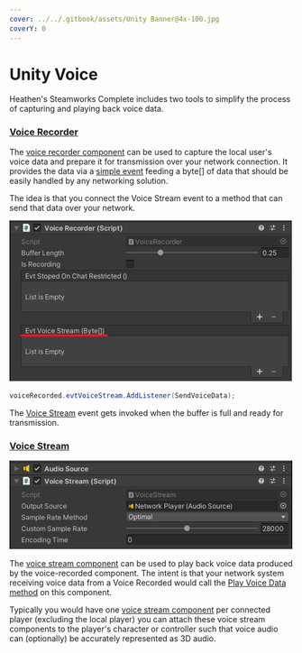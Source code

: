 ```yaml
---
cover: ../../.gitbook/assets/Unity Banner@4x-100.jpg
coverY: 0
---
```


# Unity Voice

Heathen's Steamworks Complete includes two tools to simplify the process of capturing and playing back voice data.

### [Voice Recorder](../../heathens-steamworks-complete/unity/components/voice-recorder.md)

The [voice recorder component](../../heathens-steamworks-complete/unity/components/voice-recorder.md) can be used to capture the local user's voice data and prepare it for transmission over your network connection. It provides the data via a [simple event](../../heathens-steamworks-complete/unity/components/voice-recorder.md#evtvoicestream) feeding a byte\[] of data that should be easily handled by any networking solution.

The idea is that you connect the Voice Stream event to a method that can send that data over your network.

![](<../../.gitbook/assets/image (158) (1) (1).png>)

```csharp
voiceRecorded.evtVoiceStream.AddListener(SendVoiceData);
```

The [Voice Stream](../../heathens-steamworks-complete/unity/components/voice-recorder.md#evtvoicestream) event gets invoked when the buffer is full and ready for transmission.

### [Voice Stream](../../heathens-steamworks-complete/unity/components/voice-stream.md)

![](<../../.gitbook/assets/image (187) (1) (1) (1).png>)

The [voice stream component](../../heathens-steamworks-complete/unity/components/voice-stream.md) can be used to play back voice data produced by the voice-recorded component. The intent is that your network system receiving voice data from a Voice Recorded would call the [Play Voice Data method](../../heathens-steamworks-complete/unity/components/voice-stream.md#play-voice-data) on this component.

Typically you would have one [voice stream component](../../heathens-steamworks-complete/unity/components/voice-stream.md) per connected player (excluding the local player) you can attach these voice stream components to the player's character or controller such that voice audio can (optionally) be accurately represented as 3D audio.
